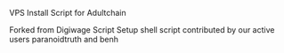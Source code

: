 VPS Install Script for Adultchain

Forked from Digiwage Script
Setup shell script contributed by our active users paranoidtruth and benh
